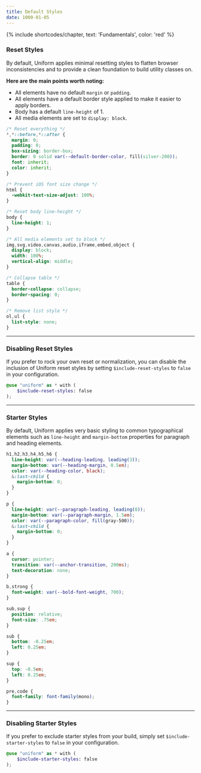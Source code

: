 ```yaml
---
title: Default Styles
date: 1000-01-05
---
```


{% include shortcodes/chapter, text: 'Fundamentals', color: 'red' %}

### Reset Styles

By default, Uniform applies minimal resetting styles to flatten browser inconsistencies and to provide a clean foundation to build utility classes on. 

**Here are the main points worth noting:**

- All elements have no default `margin` or `padding`.
- All elements have a default border style applied to make it easier to apply borders.
- Body has a default `line-height` of 1.
- All media elements are set to `display: block`.

```css
/* Reset everything */
*,*::before,*::after {
  margin: 0;
  padding: 0;
  box-sizing: border-box;
  border: 0 solid var(--default-border-color, fill(silver-200));
  font: inherit;
  color: inherit;
}

/* Prevent iOS font size change */
html {
  -webkit-text-size-adjust: 100%;
}

/* Reset body line-height */
body {
  line-height: 1;
}

/* All media elements set to block */
img,svg,video,canvas,audio,iframe,embed,object {
  display: block;
  width: 100%;
  vertical-align: middle;
}

/* Collapse table */
table {
  border-collapse: collapse;
  border-spacing: 0;
}

/* Remove list style */
ol,ul {
  list-style: none;
}
```

---

### Disabling Reset Styles

If you prefer to rock your own reset or normalization, you can disable the inclusion of Uniform reset styles by setting `$include-reset-styles` to `false` in your configuration. 

```scss
@use "uniform" as * with (
	$include-reset-styles: false
);
```

---

### Starter Styles

By default, Uniform applies very basic styling to common typographical elements such as `line-height` and `margin-bottom` properties for paragraph and heading elements.

```scss
h1,h2,h3,h4,h5,h6 {
  line-height: var(--heading-leading, leading(3));
  margin-bottom: var(--heading-margin, 0.5em);
  color: var(--heading-color, black);
  &:last-child {
    margin-bottom: 0;
  }
}

p {
  line-height: var(--paragraph-leading, leading(8));
  margin-bottom: var(--paragraph-margin, 1.5em);
  color: var(--paragraph-color, fill(gray-500));
  &:last-child {
    margin-bottom: 0;
  }
}

a {
  cursor: pointer;
  transition: var(--anchor-transition, 200ms);
  text-decoration: none;
}

b,strong {
  font-weight: var(--bold-font-weight, 700);
}

sub,sup {
  position: relative;
  font-size: .75em;
}

sub {
  bottom: -0.25em;
  left: 0.25em;
}

sup {
  top: -0.5em;
  left: 0.25em;
}

pre,code {
  font-family: font-family(mono);
}
```

---

### Disabling Starter Styles

If you prefer to exclude starter styles from your build, simply set `$include-starter-styles` to `false` in your configuration. 

```scss
@use "uniform" as * with (
	$include-starter-styles: false
);
```
